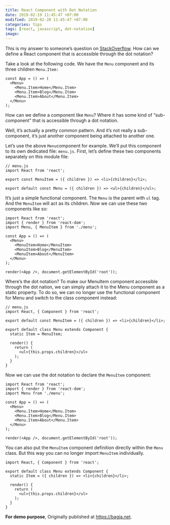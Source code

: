```yaml
---
title: React Component with Dot Notation
date: 2019-02-19 11:45:47 +07:00
modified: 2019-02-20 11:45:47 +07:00
categories: tips
tags: [react, javascript, dot-notation]
image:
---
```


This is my answer to someone’s question on [StackOverflow](https://stackoverflow.com/questions/49256472/react-how-to-extend-a-component-that-has-child-components-and-keep-them/49258038#answer-49258038). How can we define a React component that is accessible through the dot notation?

Take a look at the following code. We have the ```Menu``` component and its three children ```Menu.Item:```

    const App = () => (
      <Menu>
        <Menu.Item>Home</Menu.Item>
        <Menu.Item>Blog</Menu.Item>
        <Menu.Item>About</Menu.Item>
      </Menu>
    );

How can we define a component like ```Menu```? Where it has some kind of “sub-component” that is accessible through a dot notation.

Well, it’s actually a pretty common pattern. And it’s not really a sub-component, it’s just another component being attached to another one.

Let’s use the above ```Menu```component for example. We’ll put this component to its own dedicated file: ```menu.js```. First, let’s define these two components separately on this module file:

    // menu.js
    import React from 'react';

    export const MenuItem = ({ children }) => <li>{children}</li>;

    export default const Menu = ({ children }) => <ul>{children}</ul>;

It’s just a simple functional component. The ```Menu``` is the parent with ```ul``` tag. And the ```MenuItem``` will act as its children. Now we can use these two components like so:

    import React from 'react';
    import { render } from 'react-dom';
    import Menu, { MenuItem } from './menu';

    const App = () => (
      <Menu>
        <MenuItem>Home</MenuItem>
        <MenuItem>Blog</MenuItem>
        <MenuItem>About</MenuItem>
      </Menu>
    );

    render(<App />, document.getElementById('root'));

Where’s the dot notation? To make our MenuItem component accessible through the dot nation, we can simply attach it to the Menu component as a static property. To do so, we can no longer use the functional component for Menu and switch to the class component instead:

    // menu.js
    import React, { Component } from 'react';

    export default const MenuItem = ({ children }) => <li>{children}</li>;

    export default class Menu extends Component {
      static Item = MenuItem;

      render() {
        return (
          <ul>{this.props.children}</ul>
        );
      }
    }

Now we can use the dot notation to declare the ```MenuItem``` component:

    import React from 'react';
    import { render } from 'react-dom';
    import Menu from './menu';

    const App = () => (
      <Menu>
        <Menu.Item>Home</Menu.Item>
        <Menu.Item>Blog</Menu.Item>
        <Menu.Item>About</Menu.Item>
      </Menu>
    );

    render(<App />, document.getElementById('root'));

You can also put the ```MenuItem``` component definition directly within the ```Menu``` class. But this way you can no longer import ```MenuItem``` individually.

    import React, { Component } from 'react';

    export default class Menu extends Component {
      static Item = ({ children }) => <li>{children}</li>;

      render() {
        return (
          <ul>{this.props.children}</ul>
        );
      }
    }

**For demo purpose**, Originally published at <https://bagja.net>.